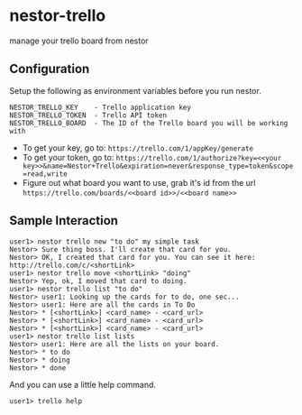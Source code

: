 nestor-trello
============

manage your trello board from nestor

## Configuration

Setup the following as environment variables before you run nestor.

```
NESTOR_TRELLO_KEY    - Trello application key
NESTOR_TRELLO_TOKEN  - Trello API token
NESTOR_TRELLO_BOARD  - The ID of the Trello board you will be working with
```

- To get your key, go to: `https://trello.com/1/appKey/generate`
- To get your token, go to: `https://trello.com/1/authorize?key=<<your key>>&name=Nestor+Trello&expiration=never&response_type=token&scope=read,write`
- Figure out what board you want to use, grab it's id from the url `https://trello.com/boards/<<board id>>/<<board name>>`


## Sample Interaction

```
user1> nestor trello new "to do" my simple task
Nestor> Sure thing boss. I'll create that card for you.
Nestor> OK, I created that card for you. You can see it here: http://trello.com/c/<shortLink>
user1> nestor trello move <shortLink> "doing"
Nestor> Yep, ok, I moved that card to doing.
user1> nestor trello list "to do"
Nestor> user1: Looking up the cards for to do, one sec...
Nestor> user1: Here are all the cards in To Do
Nestor> * [<shortLink>] <card_name> - <card_url>
Nestor> * [<shortLink>] <card_name> - <card_url>
Nestor> * [<shortLink>] <card_name> - <card_url>
user1> nestor trello list lists
Nestor> user1: Here are all the lists on your board.
Nestor> * to do
Nestor> * doing
Nestor> * done
```

And you can use a little help command.

```
user1> trello help
```

